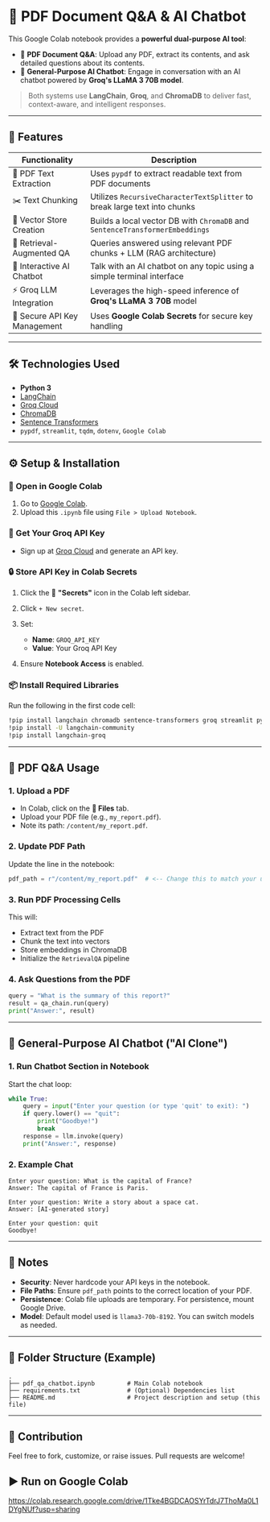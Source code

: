 # 🧠 PDF Document Q\&A & AI Chatbot

This Google Colab notebook provides a **powerful dual-purpose AI tool**:

* 📄 **PDF Document Q\&A**: Upload any PDF, extract its contents, and ask detailed questions about its contents.
* 💬 **General-Purpose AI Chatbot**: Engage in conversation with an AI chatbot powered by **Groq's LLaMA 3 70B model**.

> Both systems use **LangChain**, **Groq**, and **ChromaDB** to deliver fast, context-aware, and intelligent responses.

---

## 🚀 Features

| Functionality                | Description                                                                  |
| ---------------------------- | ---------------------------------------------------------------------------- |
| 📄 PDF Text Extraction       | Uses `pypdf` to extract readable text from PDF documents                     |
| ✂️ Text Chunking             | Utilizes `RecursiveCharacterTextSplitter` to break large text into chunks    |
| 🧠 Vector Store Creation     | Builds a local vector DB with `ChromaDB` and `SentenceTransformerEmbeddings` |
| 🔎 Retrieval-Augmented QA    | Queries answered using relevant PDF chunks + LLM (RAG architecture)          |
| 🤖 Interactive AI Chatbot    | Talk with an AI chatbot on any topic using a simple terminal interface       |
| ⚡ Groq LLM Integration       | Leverages the high-speed inference of **Groq's LLaMA 3 70B** model           |
| 🔐 Secure API Key Management | Uses **Google Colab Secrets** for secure key handling                        |

---

## 🛠️ Technologies Used

* **Python 3**
* [LangChain](https://www.langchain.com/)
* [Groq Cloud](https://console.groq.com/)
* [ChromaDB](https://www.trychroma.com/)
* [Sentence Transformers](https://www.sbert.net/)
* `pypdf`, `streamlit`, `tqdm`, `dotenv`, `Google Colab`

---

## ⚙️ Setup & Installation

### 🔗 Open in Google Colab

1. Go to [Google Colab](https://colab.research.google.com/).
2. Upload this `.ipynb` file using `File > Upload Notebook`.

### 🔑 Get Your Groq API Key

* Sign up at [Groq Cloud](https://console.groq.com/) and generate an API key.

### 🔒 Store API Key in Colab Secrets

1. Click the 🔐 **"Secrets"** icon in the Colab left sidebar.
2. Click `+ New secret`.
3. Set:

   * **Name**: `GROQ_API_KEY`
   * **Value**: Your Groq API Key
4. Ensure **Notebook Access** is enabled.

### 📦 Install Required Libraries

Run the following in the first code cell:

```bash
!pip install langchain chromadb sentence-transformers groq streamlit pypdf python-dotenv tqdm
!pip install -U langchain-community
!pip install langchain-groq
```

---

## 📄 PDF Q\&A Usage

### 1. Upload a PDF

* In Colab, click on the **📁 Files** tab.
* Upload your PDF file (e.g., `my_report.pdf`).
* Note its path: `/content/my_report.pdf`.

### 2. Update PDF Path

Update the line in the notebook:

```python
pdf_path = r"/content/my_report.pdf"  # <-- Change this to match your uploaded file
```

### 3. Run PDF Processing Cells

This will:

* Extract text from the PDF
* Chunk the text into vectors
* Store embeddings in ChromaDB
* Initialize the `RetrievalQA` pipeline

### 4. Ask Questions from the PDF

```python
query = "What is the summary of this report?"
result = qa_chain.run(query)
print("Answer:", result)
```

---

## 💬 General-Purpose AI Chatbot ("AI Clone")

### 1. Run Chatbot Section in Notebook

Start the chat loop:

```python
while True:
    query = input("Enter your question (or type 'quit' to exit): ")
    if query.lower() == "quit":
        print("Goodbye!")
        break
    response = llm.invoke(query)
    print("Answer:", response)
```

### 2. Example Chat

```
Enter your question: What is the capital of France?
Answer: The capital of France is Paris.

Enter your question: Write a story about a space cat.
Answer: [AI-generated story]

Enter your question: quit
Goodbye!
```

---

## 📝 Notes

* **Security**: Never hardcode your API keys in the notebook.
* **File Paths**: Ensure `pdf_path` points to the correct location of your PDF.
* **Persistence**: Colab file uploads are temporary. For persistence, mount Google Drive.
* **Model**: Default model used is `llama3-70b-8192`. You can switch models as needed.

---

## 📁 Folder Structure (Example)

```
.
├── pdf_qa_chatbot.ipynb         # Main Colab notebook
├── requirements.txt             # (Optional) Dependencies list
├── README.md                    # Project description and setup (this file)
```

---

## 🤝 Contribution

Feel free to fork, customize, or raise issues. Pull requests are welcome!

## ▶️ Run on Google Colab

https://colab.research.google.com/drive/1Tke4BGDCAOSYrTdrJ7ThoMa0L1DYgNUf?usp=sharing
